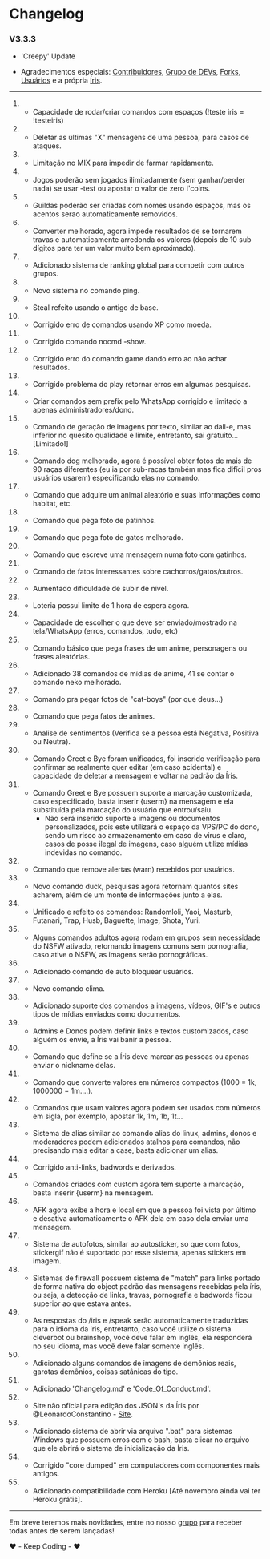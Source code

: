 # Changelog

### V3.3.3

- 'Creepy' Update

- Agradecimentos especiais: [Contribuidores](http://htmlpreview.github.io/?https://github.com/KillovSky/iris/blob/main/.readme/donates/page.html), [Grupo de DEVs](https://chat.whatsapp.com/Ji5JLEVkL0MGRReVvDoubL), [Forks](https://github.com/KillovSky/iris/network/members), [Usuários](https://bit.ly/BOT-IRIS) e a própria [Íris](https://github.com/KillovSky/iris).

---------

1. - Capacidade de rodar/criar comandos com espaços (!teste iris = !testeiris)

2. - Deletar as últimas "X" mensagens de uma pessoa, para casos de ataques.

3. - Limitação no MIX para impedir de farmar rapidamente.

4. - Jogos poderão sem jogados ilimitadamente (sem ganhar/perder nada) se usar -test ou apostar o valor de zero I'coins.

5. - Guildas poderão ser criadas com nomes usando espaços, mas os acentos serao automaticamente removidos.

6. - Converter melhorado, agora impede resultados de se tornarem travas e automaticamente arredonda os valores (depois de 10 sub dígitos para ter um valor muito bem aproximado).

7. - Adicionado sistema de ranking global para competir com outros grupos.

8. - Novo sistema no comando ping.

9. - Steal refeito usando o antigo de base.

10. - Corrigido erro de comandos usando XP como moeda.

11. - Corrigido comando nocmd -show.

12. - Corrigido erro do comando game dando erro ao não achar resultados.

13. - Corrigido problema do play retornar erros em algumas pesquisas.

14. - Criar comandos sem prefix pelo WhatsApp corrigido e limitado a apenas administradores/dono.

15. - Comando de geração de imagens por texto, similar ao dall-e, mas inferior no quesito qualidade e limite, entretanto, sai gratuito... [Limitado!]

16. - Comando dog melhorado, agora é possível obter fotos de mais de 90 raças diferentes (eu ia por sub-racas também mas fica difícil pros usuários usarem) especificando elas no comando.

17. - Comando que adquire um animal aleatório e suas informações como habitat, etc.

18. - Comando que pega foto de patinhos.

19. - Comando que pega foto de gatos melhorado.

20. - Comando que escreve uma mensagem numa foto com gatinhos.

21. - Comando de fatos interessantes sobre cachorros/gatos/outros.

22. - Aumentado dificuldade de subir de nível.

23. - Loteria possui limite de 1 hora de espera agora.

24. - Capacidade de escolher o que deve ser enviado/mostrado na tela/WhatsApp (erros, comandos, tudo, etc)

25. - Comando básico que pega frases de um anime, personagens ou frases aleatórias.

26. - Adicionado 38 comandos de mídias de anime, 41 se contar o comando neko melhorado.

27. - Comando pra pegar fotos de "cat-boys" (por que deus...)

28. - Comando que pega fatos de animes.

29. - Analise de sentimentos (Verifica se a pessoa está Negativa, Positiva ou Neutra).

30. - Comando Greet e Bye foram unificados, foi inserido verificação para confirmar se realmente quer editar (em caso acidental) e capacidade de deletar a mensagem e voltar na padrão da Íris.

31. - Comando Greet e Bye possuem suporte a marcação customizada, caso especificado, basta inserir {userm} na mensagem e ela substituída pela marcação do usuário que entrou/saiu.
		- Não será inserido suporte a imagens ou documentos personalizados, pois este utilizará o espaço da VPS/PC do dono, sendo um risco ao armazenamento em caso de virus e claro, casos de posse ilegal de imagens, caso alguém utilize mídias indevidas no comando.

32. - Comando que remove alertas (warn) recebidos por usuários.

33. - Novo comando duck, pesquisas agora retornam quantos sites acharem, além de um monte de informações junto a elas.

34. - Unificado e refeito os comandos: Randomloli, Yaoi, Masturb, Futanari, Trap, Husb, Baguette, Image, Shota, Yuri.

35. - Alguns comandos adultos agora rodam em grupos sem necessidade do NSFW ativado, retornando imagens comuns sem pornografia, caso ative o NSFW, as imagens serão pornográficas.

36. - Adicionado comando de auto bloquear usuários.

37. - Novo comando clima.

38. - Adicionado suporte dos comandos a imagens, vídeos, GIF's e outros tipos de mídias enviados como documentos.

39. - Admins e Donos podem definir links e textos customizados, caso alguém os envie, a Íris vai banir a pessoa.

40. - Comando que define se a Íris deve marcar as pessoas ou apenas enviar o nickname delas.

41. - Comando que converte valores em números compactos (1000 = 1k, 1000000 = 1m....).

42. - Comandos que usam valores agora podem ser usados com números em sigla, por exemplo, apostar 1k, 1m, 1b, 1t...

43. - Sistema de alias similar ao comando alias do linux, admins, donos e moderadores podem adicionados atalhos para comandos, não precisando mais editar a case, basta adicionar um alias.

44. - Corrigido anti-links, badwords e derivados.

45. - Comandos criados com custom agora tem suporte a marcação, basta inserir {userm} na mensagem.

46. - AFK agora exibe a hora e local em que a pessoa foi vista por último e desativa automaticamente o AFK dela em caso dela enviar uma mensagem.

47. - Sistema de autofotos, similar ao autosticker, so que com fotos, stickergif não é suportado por esse sistema, apenas stickers em imagem.

48. - Sistemas de firewall possuem sistema de "match" para links portado de forma nativa do object padrão das mensagens recebidas pela íris, ou seja, a detecção de links, travas, pornografia e badwords ficou superior ao que estava antes.

49. - As respostas do /iris e /speak serão automaticamente traduzidas para o idioma da iris, entretanto, caso você utilize o sistema cleverbot ou brainshop, você deve falar em inglês, ela responderá no seu idioma, mas você deve falar somente inglês.

50. - Adicionado alguns comandos de imagens de demônios reais, garotas demônios, coisas satânicas do tipo.

51. - Adicionado 'Changelog.md' e 'Code_Of_Conduct.md'.

52. - Site não oficial para edição dos JSON's da Íris por @LeonardoConstantino - [Site](https://leonardoconstantino.github.io/edite-config/).

53. - Adicionado sistema de abrir via arquivo ".bat" para sistemas Windows que possuem erros com o bash, basta clicar no arquivo que ele abrirá o sistema de inicialização da Íris.

54. - Corrigido "core dumped" em computadores com componentes mais antigos.

55. - Adicionado compatibilidade com Heroku [Até novembro ainda vai ter Heroku grátis].

---------

Em breve teremos mais novidades, entre no nosso [grupo](https://bit.ly/BOT-IRIS) para receber todas antes de serem lançadas!

❤️ - Keep Coding - ❤️